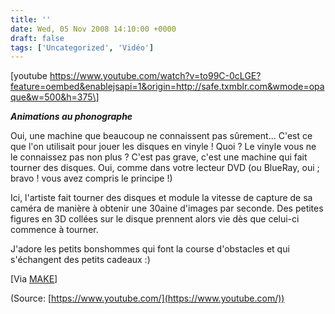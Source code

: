 ```yaml
---
title: ''
date: Wed, 05 Nov 2008 14:10:00 +0000
draft: false
tags: ['Uncategorized', 'Vidéo']
---
```


\[youtube https://www.youtube.com/watch?v=to99C-0cLGE?feature=oembed&enablejsapi=1&origin=http://safe.txmblr.com&wmode=opaque&w=500&h=375\]

**_Animations au phonographe_**

Oui, une machine que beaucoup ne connaissent pas sûrement… C'est ce que l'on utilisait pour jouer les disques en vinyle ! Quoi ? Le vinyle vous ne le connaissez pas non plus ? C'est pas grave, c'est une machine qui fait tourner des disques. Oui, comme dans votre lecteur DVD (ou BlueRay, oui ; bravo ! vous avez compris le principe !)

Ici, l'artiste fait tourner des disques et module la vitesse de capture de sa caméra de manière à obtenir une 30aine d'images par seconde. Des petites figures en 3D collées sur le disque prennent alors vie dès que celui-ci commence à tourner.

J'adore les petits bonshommes qui font la course d'obstacles et qui s'échangent des petits cadeaux :)

\[Via [MAKE](http://blog.makezine.com/archive/2008/11/phonographantasmascope.html?CMP=OTC-0D6B48984890)\]

(Source: [https://www.youtube.com/](https://www.youtube.com/))